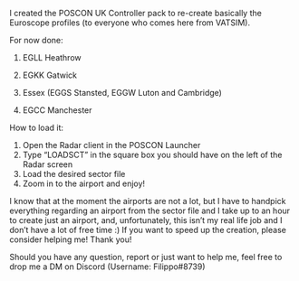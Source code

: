 I created the POSCON UK Controller pack to re-create basically the Euroscope profiles (to everyone who comes here from VATSIM). 

For now done:

1. EGLL Heathrow

2. EGKK Gatwick

3. Essex (EGGS Stansted, EGGW Luton and Cambridge)

4. EGCC Manchester


How to load it:

1. Open the Radar client in the POSCON Launcher
2. Type “LOADSCT” in the square box you should have on the left of the Radar screen
3. Load the desired sector file 
4. Zoom in to the airport and enjoy!

I know that at the moment the airports are not a lot, but I have to handpick everything regarding an airport from the sector file and I take up to an hour to create just an airport, and, unfortunately, this isn’t my real life job and I don’t have a lot of free time :) If you want to speed up the creation, please consider helping me! Thank you!

Should you have any question, report or just want to help me, feel free to drop me a DM on Discord (Username: Filippo#8739)
